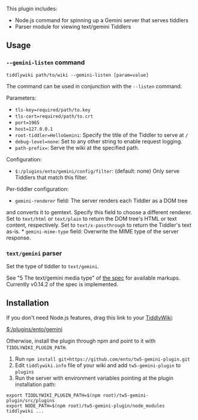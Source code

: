 <p>This plugin includes:</p><ul><li>Node.js command for spinning up a Gemini server that serves tiddlers</li><li>Parser module for viewing text/gemini Tiddlers</li></ul><h2 class="">Usage</h2><h3 class=""><code>--gemini-listen</code> command</h3><pre><code>tiddlywiki path/to/wiki --gemini-listen [param=value]</code></pre><p>The command can be used in conjunction with the <code>--listen</code> command.</p><p>Parameters:</p><ul><li><code>tls-key=required/path/to.key</code></li><li><code>tls-cert=required/path/to.crt</code></li><li><code>port=1965</code></li><li><code>host=127.0.0.1</code></li><li><code>root-tiddler=HelloGemini</code>: Specify the title of the Tiddler to serve at <code>/</code></li><li><code>debug-level=none</code>: Set to any other string to enable request logging.</li><li><code>path-prefix=</code>: Serve the wiki at the specified path.</li></ul><p>Configuration:</p><ul><li><code>$:/plugins/ento/gemini/config/filter</code>: (default: none) Only serve Tiddlers that match this filter.</li></ul><p>Per-tiddler configuration:</p><ul><li><code>gemini-renderer</code> field: The server renders each Tiddler as a DOM tree</li></ul><p>and converts it to gemtext. Specify this field to choose a different renderer.
  Set to <code>text/html</code> or <code>text/plain</code> to return the DOM tree's HTML or text
  content, respectively. Set to <code>text/x-passthrough</code> to return the Tiddler's
  text as-is.
* <code>gemini-mime-type</code> field: Overwrite the MIME type of the server response.</p><h3 class=""><code>text/gemini</code> parser</h3><p>Set the type of tiddler to <code>text/gemini</code>.</p><p>See &quot;5 The text/gemini media type&quot; of <a class="tc-tiddlylink-external" href="https://gemini.circumlunar.space/docs/specification.html" rel="noopener noreferrer" target="_blank">the spec</a> for available markups. Currently v0.14.2 of the spec is implemented.</p><h2 class="">Installation</h2><p>If you don't need Node.js features, drag this link to your <a class="tc-tiddlylink tc-tiddlylink-missing" href="#TiddlyWiki">TiddlyWiki</a>:</p><p><a class="tc-tiddlylink tc-tiddlylink-resolves" href="#%24%3A%2Fplugins%2Fento%2Fgemini">$:/plugins/ento/gemini</a></p><p>Otherwise, install the plugin through npm and point to it with <code>TIDDLYWIKI_PLUGIN_PATH</code>.</p><ol><li>Run <code>npm install git+https://github.com/ento/tw5-gemini-plugin.git</code></li><li>Edit <code>tiddlywiki.info</code> file of your wiki and add <code>tw5-gemini-plugin</code> to <code>plugins</code></li><li>Run the server with environment variables pointing at the plugin installation path:</li></ol><pre><code>export TIDDLYWIKI_PLUGIN_PATH=$(npm root)/tw5-gemini-plugin/src/plugins
export NODE_PATH=$(npm root)/tw5-gemini-plugin/node_modules
tiddlywiki ...</code></pre>